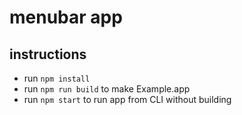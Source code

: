 # menubar app

## instructions

- run `npm install`
- run `npm run build` to make Example.app
- run `npm start` to run app from CLI without building
